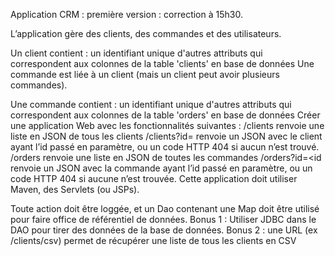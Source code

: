 Application CRM : première version : correction à 15h30.

L’application gère des clients, des commandes et des utilisateurs.

Un client contient :
un identifiant unique
d'autres attributs qui correspondent aux colonnes de la table 'clients' en base de données
Une commande est liée à un client (mais un client peut avoir plusieurs commandes).

Une commande contient :
un identifiant unique
d'autres attributs qui correspondent aux colonnes de la table 'orders' en base de données
Créer une application Web avec les fonctionnalités suivantes :
/clients renvoie une liste en JSON de tous les clients
/clients?id=<id>
renvoie un JSON avec le client ayant l’id passé en paramètre, ou un  code HTTP 404 si aucun n’est trouvé.
/orders renvoie une liste en JSON de toutes les commandes
/orders?id=<id renvoie un JSON avec la commande ayant l’id passé en paramètre, ou un  code HTTP 404 si aucune n’est trouvée.
Cette application doit utiliser Maven, des Servlets (ou JSPs).

Toute action doit être loggée, et un Dao contenant une Map doit être utilisé pour faire office de référentiel de données.
Bonus 1 : Utiliser JDBC dans le DAO pour tirer des données de la base de données.
Bonus 2 : une URL (ex /clients/csv) permet de récupérer une liste de tous les clients en CSV